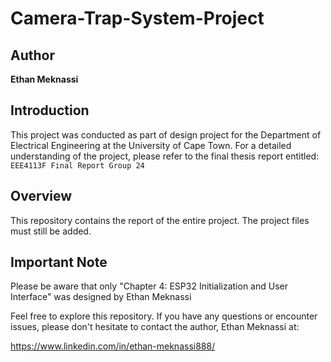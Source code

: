 # Camera-Trap-System-Project

## Author
**Ethan Meknassi**

## Introduction
This project was conducted as part of design project for the Department of Electrical Engineering at the University of Cape Town. For a detailed understanding of the project, please refer to the final thesis report entitled: `EEE4113F Final Report Group 24`

## Overview
This repository contains the report of the entire project. The project files must still be added.

## Important Note
Please be aware that only "Chapter 4: ESP32 Initialization and User Interface" was designed by Ethan Meknassi 

Feel free to explore this repository. If you have any questions or encounter issues, please don't hesitate to contact the author, Ethan Meknassi at:

https://www.linkedin.com/in/ethan-meknassi888/
